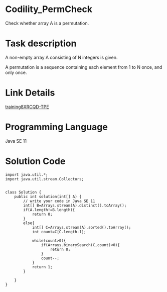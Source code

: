 # Codility_PermCheck
Check whether array A is a permutation.

# Task description
A non-empty array A consisting of N integers is given.

A permutation is a sequence containing each element from 1 to N once, and only once.

# Link Details
[training8XRCQD-TPE](https://app.codility.com/demo/results/training8XRCQD-TPE/)

# Programming Language
Java SE 11

# Solution Code

```
import java.util.*;
import java.util.stream.Collectors;


class Solution {
    public int solution(int[] A) {
        // write your code in Java SE 11
        int[] B=Arrays.stream(A).distinct().toArray();
        if(A.length!=B.length){
            return 0;
        }
        else{
            int[] C=Arrays.stream(A).sorted().toArray();
            int count=C[C.length-1];

            while(count>0){
                if(Arrays.binarySearch(C,count)<0){
                    return 0;
                }
                count--;
            }
            return 1;
        }
           
    }
}

```


